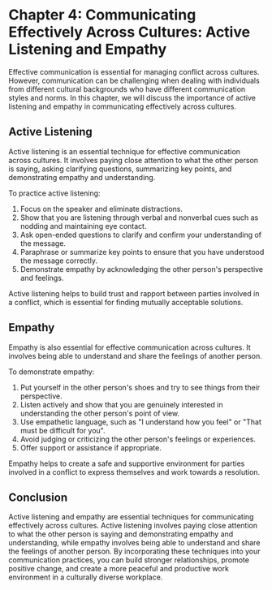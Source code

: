 Chapter 4: Communicating Effectively Across Cultures: Active Listening and Empathy
==================================================================================

Effective communication is essential for managing conflict across cultures. However, communication can be challenging when dealing with individuals from different cultural backgrounds who have different communication styles and norms. In this chapter, we will discuss the importance of active listening and empathy in communicating effectively across cultures.

Active Listening
----------------

Active listening is an essential technique for effective communication across cultures. It involves paying close attention to what the other person is saying, asking clarifying questions, summarizing key points, and demonstrating empathy and understanding.

To practice active listening:

1. Focus on the speaker and eliminate distractions.
2. Show that you are listening through verbal and nonverbal cues such as nodding and maintaining eye contact.
3. Ask open-ended questions to clarify and confirm your understanding of the message.
4. Paraphrase or summarize key points to ensure that you have understood the message correctly.
5. Demonstrate empathy by acknowledging the other person's perspective and feelings.

Active listening helps to build trust and rapport between parties involved in a conflict, which is essential for finding mutually acceptable solutions.

Empathy
-------

Empathy is also essential for effective communication across cultures. It involves being able to understand and share the feelings of another person.

To demonstrate empathy:

1. Put yourself in the other person's shoes and try to see things from their perspective.
2. Listen actively and show that you are genuinely interested in understanding the other person's point of view.
3. Use empathetic language, such as "I understand how you feel" or "That must be difficult for you".
4. Avoid judging or criticizing the other person's feelings or experiences.
5. Offer support or assistance if appropriate.

Empathy helps to create a safe and supportive environment for parties involved in a conflict to express themselves and work towards a resolution.

Conclusion
----------

Active listening and empathy are essential techniques for communicating effectively across cultures. Active listening involves paying close attention to what the other person is saying and demonstrating empathy and understanding, while empathy involves being able to understand and share the feelings of another person. By incorporating these techniques into your communication practices, you can build stronger relationships, promote positive change, and create a more peaceful and productive work environment in a culturally diverse workplace.


